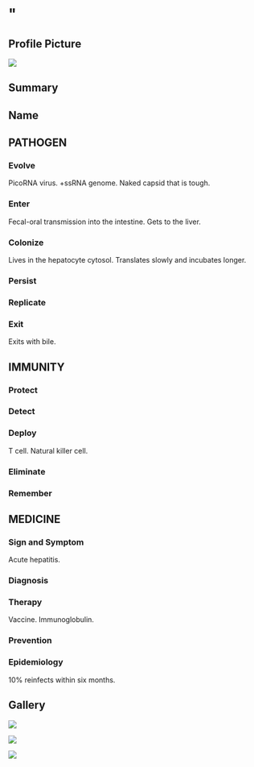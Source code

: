 # "

## Profile Picture

![](1.jpeg)

## Summary

## Name

## PATHOGEN

### Evolve

PicoRNA virus.
+ssRNA genome.
Naked capsid that is tough.

### Enter

Fecal-oral transmission into the intestine.
Gets to the liver.

### Colonize

Lives in the hepatocyte cytosol.
Translates slowly and incubates longer.

### Persist

### Replicate

### Exit

Exits with bile.

## IMMUNITY

### Protect

### Detect

### Deploy

T cell.
Natural killer cell.

### Eliminate

### Remember

## MEDICINE

### Sign and Symptom

Acute hepatitis.

### Diagnosis

### Therapy

Vaccine.
Immunoglobulin.

### Prevention

### Epidemiology

10% reinfects within six months.

## Gallery

![](2.jpeg)

![](3.jpeg)

![](4.jpeg)

